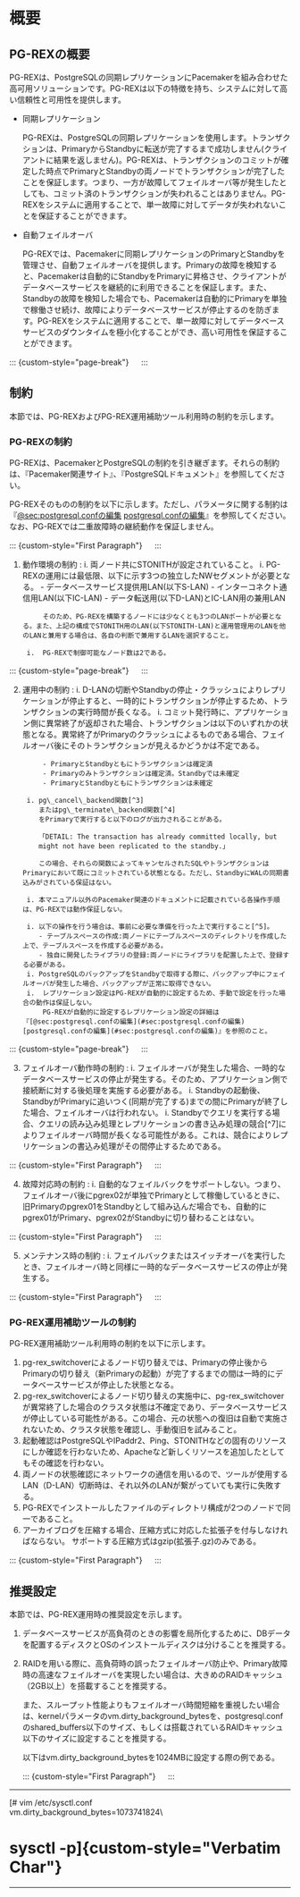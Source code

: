 概要
====

PG-REXの概要
------------

PG-REXは、PostgreSQLの同期レプリケーションにPacemakerを組み合わせた高可用ソリューションです。PG-REXは以下の特徴を持ち、システムに対して高い信頼性と可用性を提供します。

-   同期レプリケーション

    PG-REXは、PostgreSQLの同期レプリケーションを使用します。トランザクションは、PrimaryからStandbyに転送が完了するまで成功しません(クライアントに結果を返しません)。PG-REXは、トランザクションのコミットが確定した時点でPrimaryとStandbyの両ノードでトランザクションが完了したことを保証します。つまり、一方が故障してフェイルオーバ等が発生したとしても、コミット済のトランザクションが失われることはありません。PG-REXをシステムに適用することで、単一故障に対してデータが失われないことを保証することができます。

-   自動フェイルオーバ

    PG-REXでは、Pacemakerに同期レプリケーションのPrimaryとStandbyを管理させ、自動フェイルオーバを提供します。Primaryの故障を検知すると、Pacemakerは自動的にStandbyをPrimaryに昇格させ、クライアントがデータベースサービスを継続的に利用できることを保証します。また、Standbyの故障を検知した場合でも、Pacemakerは自動的にPrimaryを単独で稼働させ続け、故障によりデータベースサービスが停止するのを防ぎます。PG-REXをシステムに適用することで、単一故障に対してデータベースサービスのダウンタイムを極小化することができ、高い可用性を保証することができます。

::: {custom-style="page-break"}
　
:::

制約
----

本節では、PG-REXおよびPG-REX運用補助ツール利用時の制約を示します。

### PG-REXの制約

PG-REXは、PacemakerとPostgreSQLの制約を引き継ぎます。それらの制約は、『Pacemaker関連サイト』、『PostgreSQLドキュメント』を参照してください。

PG-REXそのものの制約を以下に示します。ただし、パラメータに関する制約は『[@sec:postgresql.confの編集](#sec:postgresql.confの編集) [postgresql.confの編集](#sec:postgresql.confの編集)』を参照してください。なお、PG-REXでは二重故障時の継続動作を保証しません。

::: {custom-style="First Paragraph"}
　
:::

1. 動作環境の制約
    :   i. 両ノード共にSTONITHが設定されていること。
        i. PG-REXの運用には最低限、以下に示す3つの独立したNWセグメントが必要となる。
            - データベースサービス提供用LAN(以下S-LAN)
            - インターコネクト通信用LAN(以下IC-LAN)
            - データ転送用(以下D-LAN)とIC-LAN用の兼用LAN

            そのため、PG-REXを構築するノードには少なくとも3つのLANポートが必要となる。また、上記の構成でSTONITH用のLAN(以下STONITH-LAN)と運用管理用のLANを他のLANと兼用する場合は、各自の判断で兼用するLANを選択すること。

        i.  PG-REXで制御可能なノード数は2である。

::: {custom-style="page-break"}
　
:::

2. 運用中の制約
    :   i. D-LANの切断やStandbyの停止・クラッシュによりレプリケーションが停止すると、一時的にトランザクションが停止するため、トランザクションの実行時間が長くなる。
        i. コミット発行時に、アプリケーション側に異常終了が返却された場合、トランザクションは以下のいずれかの状態となる。異常終了がPrimaryのクラッシュによるものである場合、フェイルオーバ後にそのトランザクションが見えるかどうかは不定である。

            - PrimaryとStandbyともにトランザクションは確定済
            - Primaryのみトランザクションは確定済。Standbyでは未確定
            - PrimaryとStandbyともにトランザクションは未確定

        i. pg\_cancel\_backend関数[^3]
           またはpg\_terminate\_backend関数[^4]
           をPrimaryで実行すると以下のログが出力されることがある。

           「DETAIL: The transaction has already committed locally, but
           might not have been replicated to the standby.」

           この場合、それらの関数によってキャンセルされたSQLやトランザクションはPrimaryにおいて既にコミットされている状態となる。ただし、StandbyにWALの同期書込みがされている保証はない。

        i. 本マニュアル以外のPacemaker関連のドキュメントに記載されている各操作手順は、PG-REXでは動作保証しない。

        i. 以下の操作を行う場合は、事前に必要な準備を行った上で実行すること[^5]。
           - テーブルスペースの作成:両ノードにテーブルスペースのディレクトリを作成した上で、テーブルスペースを作成する必要がある。
           - 独自に開発したライブラリの登録:両ノードにライブラリを配置した上で、登録する必要がある。
        i. PostgreSQLのバックアップをStandbyで取得する際に、バックアップ中にフェイルオーバが発生した場合、バックアップが正常に取得できない。
        i.  レプリケーション設定はPG-REXが自動的に設定するため、手動で設定を行った場合の動作は保証しない。
            PG-REXが自動的に設定するレプリケーション設定の詳細は『[@sec:postgresql.confの編集](#sec:postgresql.confの編集) [postgresql.confの編集](#sec:postgresql.confの編集)』を参照のこと。

::: {custom-style="page-break"}
　
:::

3. フェイルオーバ動作時の制約
    :   i. フェイルオーバが発生した場合、一時的なデータベースサービスの停止が発生する。そのため、アプリケーション側で接続断に対する後処理を実施する必要がある。
        i. Standbyの起動後、StandbyがPrimaryに追いつく(同期が完了する)までの間にPrimaryが終了した場合、フェイルオーバは行われない。
        i. Standbyでクエリを実行する場合、クエリの読み込み処理とレプリケーションの書き込み処理の競合[^7]によりフェイルオーバ時間が長くなる可能性がある。これは、競合によりレプリケーションの書込み処理がその間停止するためである。

::: {custom-style="First Paragraph"}
　
:::

4. 故障対応時の制約
    :   i. 自動的なフェイルバックをサポートしない。つまり、フェイルオーバ後にpgrex02が単独でPrimaryとして稼働しているときに、旧Primaryのpgrex01をStandbyとして組み込んだ場合でも、自動的にpgrex01がPrimary、pgrex02がStandbyに切り替わることはない。

::: {custom-style="First Paragraph"}
　
:::

5. メンテナンス時の制約
    :   i. フェイルバックまたはスイッチオーバを実行したとき、フェイルオーバ時と同様に一時的なデータベースサービスの停止が発生する。

::: {custom-style="First Paragraph"}
　
:::

### PG-REX運用補助ツールの制約

PG-REX運用補助ツール利用時の制約を以下に示します。

1. pg-rex\_switchoverによるノード切り替えでは、Primaryの停止後からPrimaryの切り替え（新Primaryの起動）が完了するまでの間は一時的にデータベースサービスが停止した状態となる。
2. pg-rex\_switchoverによるノード切り替えの実施中に、pg-rex\_switchoverが異常終了した場合のクラスタ状態は不確定であり、データベースサービスが停止している可能性がある。この場合、元の状態への復旧は自動で実施されないため、クラスタ状態を確認し、手動復旧を試みること。
3. 起動確認はPostgreSQLやIPaddr2、Ping、STONITHなどの固有のリソースにしか確認を行わないため、Apacheなど新しくリソースを追加したとしてもその確認を行わない。
4. 両ノードの状態確認にネットワークの通信を用いるので、ツールが使用するLAN（D-LAN）切断時は、それ以外のLANが繋がっていても実行に失敗する。
5. PG-REXでインストールしたファイルのディレクトリ構成が2つのノードで同一であること。
6. アーカイブログを圧縮する場合、圧縮方式に対応した拡張子を付与しなければならない。
    サポートする圧縮方式はgzip(拡張子.gz)のみである。

::: {custom-style="First Paragraph"}
　
:::

推奨設定
--------

本節では、PG-REX運用時の推奨設定を示します。

1. データベースサービスが高負荷のときの影響を局所化するために、DBデータを配置するディスクとOSのインストールディスクは分けることを推奨する。
2.  RAIDを用いる際に、高負荷時の誤ったフェイルオーバ防止や、Primary故障時の高速なフェイルオーバを実現したい場合は、大きめのRAIDキャッシュ（2GB以上）を搭載することを推奨する。

    また、スループット性能よりもフェイルオーバ時間短縮を重視したい場合は、kernelパラメータのvm.dirty\_background\_bytesを、postgresql.confのshared\_buffers以下のサイズ、もしくは搭載されているRAIDキャッシュ以下のサイズに設定することを推奨する。

    以下はvm.dirty\_background\_bytesを1024MBに設定する際の例である。

    ::: {custom-style="First Paragraph"}
    　
    :::

  ------------------------------------------------------------------------
  [# vim /etc/sysctl.conf\
  vm.dirty_background_bytes=1073741824\
  # sysctl \-p]{custom-style="Verbatim Char"}

  ------------------------------------------------------------------------
